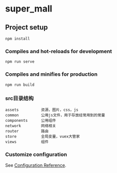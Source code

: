 # super_mall

## Project setup
```
npm install
```

### Compiles and hot-reloads for development
```
npm run serve
```

### Compiles and minifies for production
```
npm run build
```
### src目录结构
```
assets          资源，图片，css，js
common          公用js文件，用于存放经常用到的常量
components      公用组件
network         网络相关
router          路由
store           全局变量，vuex大管家
views           组件
```

### Customize configuration
See [Configuration Reference](https://cli.vuejs.org/config/).
